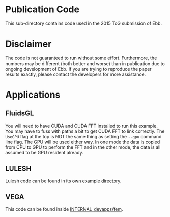 
# Publication Code

This sub-directory contains code used in the 2015 ToG submission of Ebb.

# Disclaimer

The code is not guaranteed to run without some effort.  Furthermore, the numbers may be different (both better and worse) than in publication due to ongoing development of Ebb.  If you are trying to reproduce the paper results exactly, please contact the developers for more assistance.


# Applications

## FluidsGL

You will need to have CUDA and CUDA FFT installed to run this example.  You may have to fuss with paths a bit to get CUDA FFT to link correctly.  The `UseGPU` flag at the top is NOT the same thing as setting the `--gpu` command line flag.  The GPU will be used either way.  In one mode the data is copied from CPU to GPU to perform the FFT and in the other mode, the data is all assumed to be GPU resident already.

## LULESH

Lulesh code can be found in its [own example directory](../lulesh).

## VEGA

This code can be found inside [INTERNAL_devapps/fem](../../INTERNAL_devapps/fem).